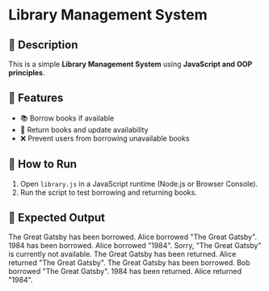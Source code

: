# Library Management System

## 📌 Description
This is a simple **Library Management System** using **JavaScript and OOP principles**.

## 🚀 Features
- 📚 Borrow books if available
- 🔄 Return books and update availability
- ❌ Prevent users from borrowing unavailable books

## 🏃 How to Run
1. Open `library.js` in a JavaScript runtime (Node.js or Browser Console).
2. Run the script to test borrowing and returning books.

## 📌 Expected Output
The Great Gatsby has been borrowed.
Alice borrowed "The Great Gatsby".
1984 has been borrowed.
Alice borrowed "1984".
Sorry, "The Great Gatsby" is currently not available.
The Great Gatsby has been returned.
Alice returned "The Great Gatsby".
The Great Gatsby has been borrowed.
Bob borrowed "The Great Gatsby".
1984 has been returned.
Alice returned "1984".
